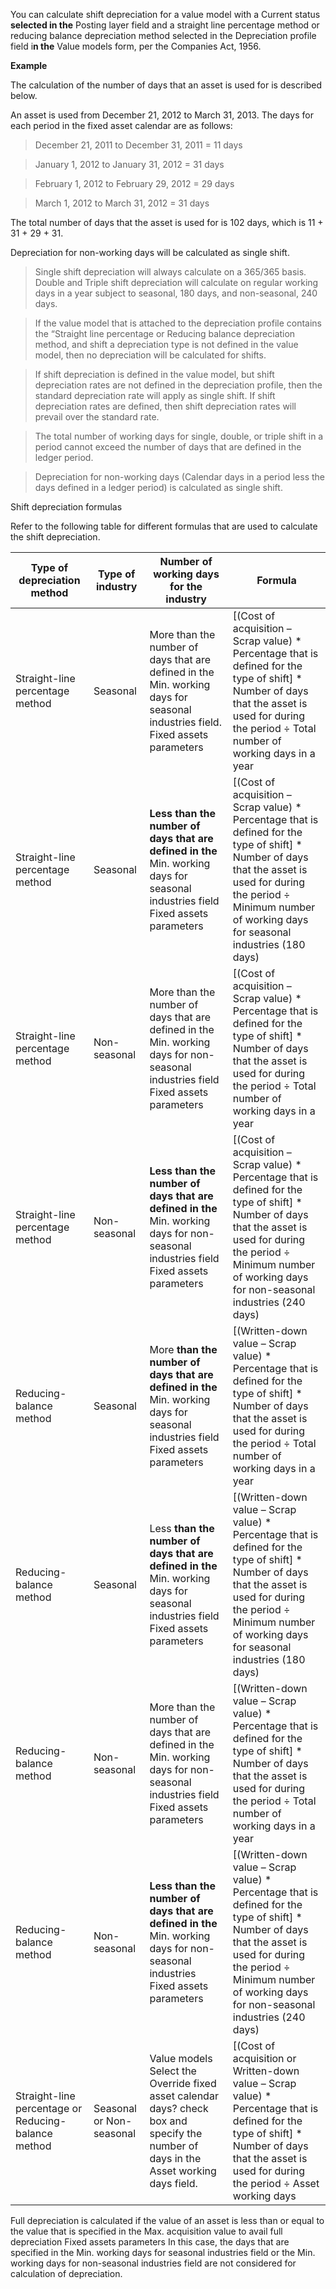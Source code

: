You can calculate shift depreciation for a value model with a Current status
**selected in the** Posting layer field and a straight line percentage method or
reducing balance depreciation method selected in the Depreciation profile field
i**n the** Value models form, per the Companies Act, 1956.

**Example**

The calculation of the number of days that an asset is used for is described
below.

An asset is used from December 21, 2012 to March 31, 2013. The days for each
period in the fixed asset calendar are as follows:

>   December 21, 2011 to December 31, 2011 = 11 days

>   January 1, 2012 to January 31, 2012 = 31 days

>   February 1, 2012 to February 29, 2012 = 29 days

>   March 1, 2012 to March 31, 2012 = 31 days

The total number of days that the asset is used for is 102 days, which is 11 +
31 + 29 + 31.

Depreciation for non-working days will be calculated as single shift.

>   Single shift depreciation will always calculate on a 365/365 basis. Double
>   and Triple shift depreciation will calculate on regular working days in a
>   year subject to seasonal, 180 days, and non-seasonal, 240 days.

>   If the value model that is attached to the depreciation profile contains the
>   “Straight line percentage or Reducing balance depreciation method, and shift
>   a depreciation type is not defined in the value model, then no depreciation
>   will be calculated for shifts.

>   If shift depreciation is defined in the value model, but shift depreciation
>   rates are not defined in the depreciation profile, then the standard
>   depreciation rate will apply as single shift. If shift depreciation rates
>   are defined, then shift depreciation rates will prevail over the standard
>   rate.  

>   The total number of working days for single, double, or triple shift in a
>   period cannot exceed the number of days that are defined in the ledger
>   period.

>   Depreciation for non-working days (Calendar days in a period less the days
>   defined in a ledger period) is calculated as single shift.

Shift depreciation formulas

Refer to the following table for different formulas that are used to calculate
the shift depreciation.

| Type of depreciation method                         | Type of industry         | Number of working days for the industry                                                                                               | Formula                                                                                                                                                                                                                          |
|-----------------------------------------------------|--------------------------|---------------------------------------------------------------------------------------------------------------------------------------|----------------------------------------------------------------------------------------------------------------------------------------------------------------------------------------------------------------------------------|
| Straight-line percentage method                     | Seasonal                 | More than the number of days that are defined in the Min. working days for seasonal industries field. Fixed assets parameters         | [(Cost of acquisition – Scrap value) \* Percentage that is defined for the type of shift] \* Number of days that the asset is used for during the period ÷ Total number of working days in a year                                |
| Straight-line percentage method                     | Seasonal                 | **Less than the number of days that are defined in the** Min. working days for seasonal industries field Fixed assets parameters      | [(Cost of acquisition – Scrap value) \* Percentage that is defined for the type of shift] \* Number of days that the asset is used for during the period ÷ Minimum number of working days for seasonal industries (180 days)     |
| Straight-line percentage method                     | Non-seasonal             | More than the number of days that are defined in the Min. working days for non-seasonal industries field Fixed assets parameters      | [(Cost of acquisition – Scrap value) \* Percentage that is defined for the type of shift] \* Number of days that the asset is used for during the period ÷ Total number of working days in a year                                |
| Straight-line percentage method                     | Non-seasonal             | **Less than the number of days that are defined in the** Min. working days for non-seasonal industries field Fixed assets parameters  | [(Cost of acquisition – Scrap value) \* Percentage that is defined for the type of shift] \* Number of days that the asset is used for during the period ÷ Minimum number of working days for non-seasonal industries (240 days) |
| Reducing-balance method                             | Seasonal                 | More **than the number of days that are defined in the** Min. working days for seasonal industries field Fixed assets parameters      | [(Written-down value – Scrap value) \* Percentage that is defined for the type of shift] \* Number of days that the asset is used for during the period ÷ Total number of working days in a year                                 |
| Reducing-balance method                             | Seasonal                 | Less **than the number of days that are defined in the** Min. working days for seasonal industries field Fixed assets parameters      | [(Written-down value – Scrap value) \* Percentage that is defined for the type of shift] \* Number of days that the asset is used for during the period ÷ Minimum number of working days for seasonal industries (180 days)      |
| Reducing-balance method                             | Non-seasonal             | More than the number of days that are defined in the Min. working days for non-seasonal industries field Fixed assets parameters      | [(Written-down value – Scrap value) \* Percentage that is defined for the type of shift] \* Number of days that the asset is used for during the period ÷ Total number of working days in a year                                 |
| Reducing-balance method                             | Non-seasonal             | **Less than the number of days that are defined in the** Min. working days for non-seasonal industries Fixed assets parameters        | [(Written-down value – Scrap value) \* Percentage that is defined for the type of shift] \* Number of days that the asset is used for during the period ÷ Minimum number of working days for non-seasonal industries (240 days)  |
| Straight-line percentage or Reducing-balance method | Seasonal or Non-seasonal | Value models Select the Override fixed asset calendar days? check box and specify the number of days in the Asset working days field. | [(Cost of acquisition or Written-down value – Scrap value) \* Percentage that is defined for the type of shift] \* Number of days that the asset is used for during the period ÷ Asset working days                              |

Full depreciation is calculated if the value of an asset is less than or equal
to the value that is specified in the Max. acquisition value to avail full
depreciation Fixed assets parameters In this case, the days that are specified
in the Min. working days for seasonal industries field or the Min. working days
for non-seasonal industries field are not considered for calculation of
depreciation.
